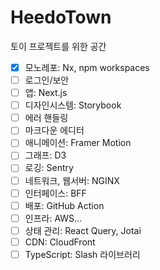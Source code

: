 # HeedoTown

토이 프로젝트를 위한 공간

- [x] 모노레포: Nx, npm workspaces
- [ ] 로그인/보안
- [ ] 앱: Next.js
- [ ] 디자인시스템: Storybook
- [ ] 에러 핸들링
- [ ] 마크다운 에디터
- [ ] 애니메이션: Framer Motion
- [ ] 그래프: D3
- [ ] 로깅: Sentry
- [ ] 네트워크, 웹서버: NGINX
- [ ] 인터페이스: BFF
- [ ] 배포: GitHub Action
- [ ] 인프라: AWS...
- [ ] 상태 관리: React Query, Jotai
- [ ] CDN: CloudFront
- [ ] TypeScript: Slash 라이브러리
